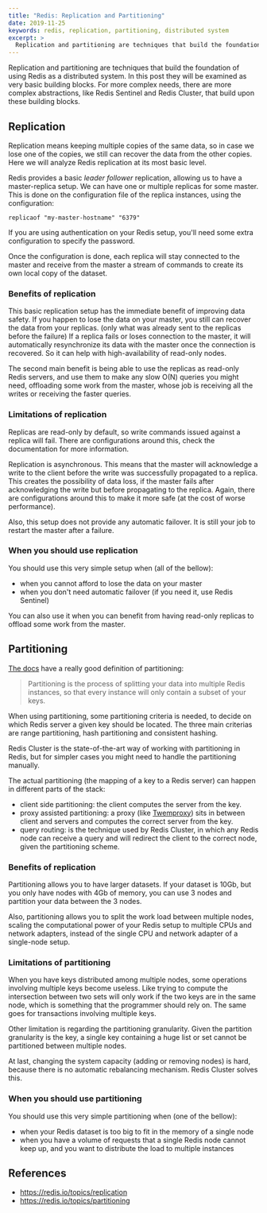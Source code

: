 ```yaml
---
title: "Redis: Replication and Partitioning"
date: 2019-11-25
keywords: redis, replication, partitioning, distributed system
excerpt: >
  Replication and partitioning are techniques that build the foundation of using Redis as a distributed system, and prepare the way for more complex abstractions like Redis Sentinel and Redis Cluster
---
```


Replication and partitioning are techniques that build the foundation of using Redis as a distributed system. In this post they will be examined as very basic building blocks. For more complex needs, there are more complex abstractions, like Redis Sentinel and Redis Cluster, that build upon these building blocks.

## Replication

Replication means keeping multiple copies of the same data, so in case we lose one of the copies, we still can recover the data from the other copies. Here we will analyze Redis replication at its most basic level.

Redis provides a basic *leader follower* replication, allowing us to have a master-replica setup. We can have one or multiple replicas for some master. This is done on the configuration file of the replica instances, using the configuration:

```
replicaof "my-master-hostname" "6379"
```

If you are using authentication on your Redis setup, you'll need some extra configuration to specify the password.

Once the configuration is done, each replica will stay connected to the master and receive from the master a stream of commands to create its own local copy of the dataset.

### Benefits of replication

This basic replication setup has the immediate benefit of improving data safety. If you happen to lose the data on your master, you still can recover the data from your replicas. (only what was already sent to the replicas before the failure) If a replica fails or loses connection to the master, it will automatically resynchronize its data with the master once the connection is recovered. So it can help with high-availability of read-only nodes.

The second main benefit is being able to use the replicas as read-only Redis servers, and use them to make any slow O(N) queries you might need, offloading some work from the master, whose job is receiving all the writes or receiving the faster queries.

### Limitations of replication

Replicas are read-only by default, so write commands issued against a replica will fail. There are configurations around this, check the documentation for more information.

Replication is asynchronous. This means that the master will acknowledge a write to the client before the write was successfully propagated to a replica. This creates the possibility of data loss, if the master fails after acknowledging the write but before propagating to the replica. Again, there are configurations around this to make it more safe (at the cost of worse performance).

Also, this setup does not provide any automatic failover. It is still your job to restart the master after a failure.

### When you should use replication

You should use this very simple setup when (all of the bellow):
- when you cannot afford to lose the data on your master
- when you don't need automatic failover (if you need it, use Redis Sentinel)

You can also use it when you can benefit from having read-only replicas to offload some work from the master.

## Partitioning

[The docs](https://redis.io/topics/partitioning) have a really good definition of partitioning:

> Partitioning is the process of splitting your data into multiple Redis instances, so that every instance will only contain a subset of your keys.

When using partitioning, some partitioning criteria is needed, to decide on which Redis server a given key should be located. The three main criterias are range partitioning, hash partitioning and consistent hashing.

Redis Cluster is the state-of-the-art way of working with partitioning in Redis, but for simpler cases you might need to handle the partitioning manually.

The actual partitioning (the mapping of a key to a Redis server) can happen in different parts of the stack:
- client side partitioning: the client computes the server from the key.
- proxy assisted partitioning: a proxy (like [Twemproxy](https://github.com/twitter/twemproxy)) sits in between client and servers and computes the correct server from the key.
- query routing: is the technique used by Redis Cluster, in which any Redis node can receive a query and will redirect the client to the correct node, given the partitioning scheme.

### Benefits of replication

Partitioning allows you to have larger datasets. If your dataset is 10Gb, but you only have nodes with 4Gb of memory, you can use 3 nodes and partition your data between the 3 nodes.

Also, partitioning allows you to split the work load between multiple nodes, scaling the computational power of your Redis setup to multiple CPUs and network adapters, instead of the single CPU and network adapter of a single-node setup.

### Limitations of partitioning

When you have keys distributed among multiple nodes, some operations involving multiple keys become useless. Like trying to compute the intersection between two sets will only work if the two keys are in the same node, which is something that the programmer should rely on. The same goes for transactions involving multiple keys.

Other limitation is regarding the partitioning granularity. Given the partition granularity is the key, a single key containing a huge list or set cannot be partitioned between multiple nodes.

At last, changing the system capacity (adding or removing nodes) is hard, because there is no automatic rebalancing mechanism. Redis Cluster solves this.

### When you should use partitioning

You should use this very simple partitioning when (one of the bellow):
- when your Redis dataset is too big to fit in the memory of a single node
- when you have a volume of requests that a single Redis node cannot keep up, and you want to distribute the load to multiple instances

## References

- https://redis.io/topics/replication
- https://redis.io/topics/partitioning
